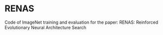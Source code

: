 # RENAS
Code of ImageNet training and evaluation for the paper: RENAS: Reinforced Evolutionary Neural Architecture Search
